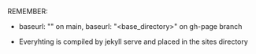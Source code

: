 
REMEMBER: 

- baseurl: "" on main, baseurl: "<base_directory>" on gh-page branch

- Everyhting is compiled by jekyll serve and placed in the sites directory


